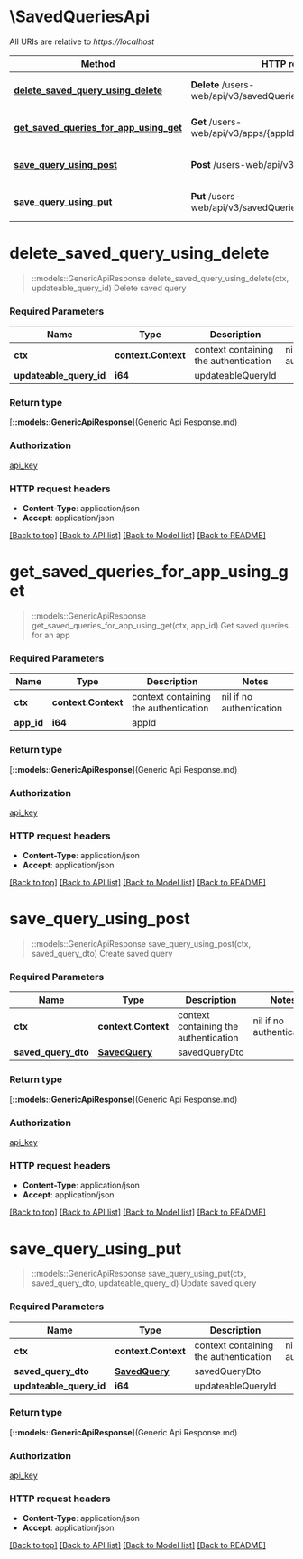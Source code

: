 # \SavedQueriesApi

All URIs are relative to *https://localhost*

| Method                                                                                            | HTTP request                                                  | Description                  |
| ------------------------------------------------------------------------------------------------- | ------------------------------------------------------------- | ---------------------------- |
| [**delete_saved_query_using_delete**](SavedQueriesApi.md#delete_saved_query_using_delete)         | **Delete** /users-web/api/v3/savedQueries/{updateableQueryId} | Delete saved query           |
| [**get_saved_queries_for_app_using_get**](SavedQueriesApi.md#get_saved_queries_for_app_using_get) | **Get** /users-web/api/v3/apps/{appId}/savedQueries           | Get saved queries for an app |
| [**save_query_using_post**](SavedQueriesApi.md#save_query_using_post)                             | **Post** /users-web/api/v3/savedQueries                       | Create saved query           |
| [**save_query_using_put**](SavedQueriesApi.md#save_query_using_put)                               | **Put** /users-web/api/v3/savedQueries/{updateableQueryId}    | Update saved query           |


# **delete_saved_query_using_delete**
> ::models::GenericApiResponse delete_saved_query_using_delete(ctx, updateable_query_id)
Delete saved query

### Required Parameters

| Name                    | Type                | Description                           | Notes                    |
| ----------------------- | ------------------- | ------------------------------------- | ------------------------ |
| **ctx**                 | **context.Context** | context containing the authentication | nil if no authentication |
| **updateable_query_id** | **i64**             | updateableQueryId                     |

### Return type

[**::models::GenericApiResponse**](Generic Api Response.md)

### Authorization

[api_key](../README.md#api_key)

### HTTP request headers

 - **Content-Type**: application/json
 - **Accept**: application/json

[[Back to top]](#) [[Back to API list]](../README.md#documentation-for-api-endpoints) [[Back to Model list]](../README.md#documentation-for-models) [[Back to README]](../README.md)

# **get_saved_queries_for_app_using_get**
> ::models::GenericApiResponse get_saved_queries_for_app_using_get(ctx, app_id)
Get saved queries for an app

### Required Parameters

| Name       | Type                | Description                           | Notes                    |
| ---------- | ------------------- | ------------------------------------- | ------------------------ |
| **ctx**    | **context.Context** | context containing the authentication | nil if no authentication |
| **app_id** | **i64**             | appId                                 |

### Return type

[**::models::GenericApiResponse**](Generic Api Response.md)

### Authorization

[api_key](../README.md#api_key)

### HTTP request headers

 - **Content-Type**: application/json
 - **Accept**: application/json

[[Back to top]](#) [[Back to API list]](../README.md#documentation-for-api-endpoints) [[Back to Model list]](../README.md#documentation-for-models) [[Back to README]](../README.md)

# **save_query_using_post**
> ::models::GenericApiResponse save_query_using_post(ctx, saved_query_dto)
Create saved query

### Required Parameters

| Name                | Type                            | Description                           | Notes                    |
| ------------------- | ------------------------------- | ------------------------------------- | ------------------------ |
| **ctx**             | **context.Context**             | context containing the authentication | nil if no authentication |
| **saved_query_dto** | [**SavedQuery**](SavedQuery.md) | savedQueryDto                         |

### Return type

[**::models::GenericApiResponse**](Generic Api Response.md)

### Authorization

[api_key](../README.md#api_key)

### HTTP request headers

 - **Content-Type**: application/json
 - **Accept**: application/json

[[Back to top]](#) [[Back to API list]](../README.md#documentation-for-api-endpoints) [[Back to Model list]](../README.md#documentation-for-models) [[Back to README]](../README.md)

# **save_query_using_put**
> ::models::GenericApiResponse save_query_using_put(ctx, saved_query_dto, updateable_query_id)
Update saved query

### Required Parameters

| Name                    | Type                            | Description                           | Notes                    |
| ----------------------- | ------------------------------- | ------------------------------------- | ------------------------ |
| **ctx**                 | **context.Context**             | context containing the authentication | nil if no authentication |
| **saved_query_dto**     | [**SavedQuery**](SavedQuery.md) | savedQueryDto                         |
| **updateable_query_id** | **i64**                         | updateableQueryId                     |

### Return type

[**::models::GenericApiResponse**](Generic Api Response.md)

### Authorization

[api_key](../README.md#api_key)

### HTTP request headers

 - **Content-Type**: application/json
 - **Accept**: application/json

[[Back to top]](#) [[Back to API list]](../README.md#documentation-for-api-endpoints) [[Back to Model list]](../README.md#documentation-for-models) [[Back to README]](../README.md)
